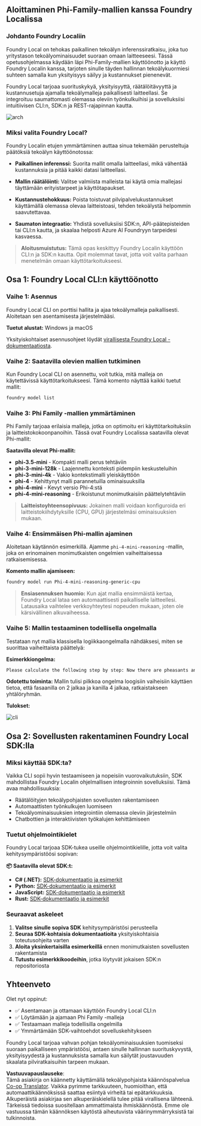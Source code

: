 <!--
CO_OP_TRANSLATOR_METADATA:
{
  "original_hash": "52973a5680a65a810aa80b7036afd31f",
  "translation_date": "2025-07-09T19:55:07+00:00",
  "source_file": "md/01.Introduction/02/07.FoundryLocal.md",
  "language_code": "fi"
}
-->
## Aloittaminen Phi-Family-mallien kanssa Foundry Localissa

### Johdanto Foundry Localiin

Foundry Local on tehokas paikallinen tekoälyn inferenssiratkaisu, joka tuo yritystason tekoälyominaisuudet suoraan omaan laitteeseesi. Tässä opetusohjelmassa käydään läpi Phi-Family-mallien käyttöönotto ja käyttö Foundry Localin kanssa, tarjoten sinulle täyden hallinnan tekoälykuormiesi suhteen samalla kun yksityisyys säilyy ja kustannukset pienenevät.

Foundry Local tarjoaa suorituskykyä, yksityisyyttä, räätälöitävyyttä ja kustannusetuja ajamalla tekoälymalleja paikallisesti laitteellasi. Se integroituu saumattomasti olemassa oleviin työnkulkuihisi ja sovelluksiisi intuitiivisen CLI:n, SDK:n ja REST-rajapinnan kautta.


![arch](../../../../../imgs/01/02/07/foundry-local-arch.png)

### Miksi valita Foundry Local?

Foundry Localin etujen ymmärtäminen auttaa sinua tekemään perusteltuja päätöksiä tekoälyn käyttöönotossa:

- **Paikallinen inferenssi:** Suorita mallit omalla laitteellasi, mikä vähentää kustannuksia ja pitää kaikki datasi laitteellasi.

- **Mallin räätälöinti:** Valitse valmiista malleista tai käytä omia mallejasi täyttämään erityistarpeet ja käyttötapaukset.

- **Kustannustehokkuus:** Poista toistuvat pilvipalvelukustannukset käyttämällä olemassa olevaa laitteistoasi, tehden tekoälystä helpommin saavutettavaa.

- **Saumaton integraatio:** Yhdistä sovelluksiisi SDK:n, API-päätepisteiden tai CLI:n kautta, ja skaalaa helposti Azure AI Foundryyn tarpeidesi kasvaessa.

> **Aloitusmuistutus:** Tämä opas keskittyy Foundry Localin käyttöön CLI:n ja SDK:n kautta. Opit molemmat tavat, jotta voit valita parhaan menetelmän omaan käyttötarkoitukseesi.

## Osa 1: Foundry Local CLI:n käyttöönotto

### Vaihe 1: Asennus

Foundry Local CLI on porttisi hallita ja ajaa tekoälymalleja paikallisesti. Aloitetaan sen asentamisesta järjestelmääsi.

**Tuetut alustat:** Windows ja macOS

Yksityiskohtaiset asennusohjeet löydät [virallisesta Foundry Local -dokumentaatiosta](https://github.com/microsoft/Foundry-Local/blob/main/README.md).

### Vaihe 2: Saatavilla olevien mallien tutkiminen

Kun Foundry Local CLI on asennettu, voit tutkia, mitä malleja on käytettävissä käyttötarkoitukseesi. Tämä komento näyttää kaikki tuetut mallit:


```bash
foundry model list
```

### Vaihe 3: Phi Family -mallien ymmärtäminen

Phi Family tarjoaa erilaisia malleja, jotka on optimoitu eri käyttötarkoituksiin ja laitteistokokoonpanoihin. Tässä ovat Foundry Localissa saatavilla olevat Phi-mallit:

**Saatavilla olevat Phi-mallit:** 

- **phi-3.5-mini** - Kompakti malli perus tehtäviin
- **phi-3-mini-128k** - Laajennettu konteksti pidempiin keskusteluihin
- **phi-3-mini-4k** - Vakio kontekstimalli yleiskäyttöön
- **phi-4** - Kehittynyt malli parannetuilla ominaisuuksilla
- **phi-4-mini** - Kevyt versio Phi-4:stä
- **phi-4-mini-reasoning** - Erikoistunut monimutkaisiin päättelytehtäviin

> **Laitteistoyhteensopivuus:** Jokainen malli voidaan konfiguroida eri laitteistokiihdytyksille (CPU, GPU) järjestelmäsi ominaisuuksien mukaan.

### Vaihe 4: Ensimmäisen Phi-mallin ajaminen

Aloitetaan käytännön esimerkillä. Ajamme `phi-4-mini-reasoning` -mallin, joka on erinomainen monimutkaisten ongelmien vaiheittaisessa ratkaisemisessa.


**Komento mallin ajamiseen:**

```bash
foundry model run Phi-4-mini-reasoning-generic-cpu
```

> **Ensiasennuksen huomio:** Kun ajat mallia ensimmäistä kertaa, Foundry Local lataa sen automaattisesti paikalliselle laitteellesi. Latausaika vaihtelee verkkoyhteytesi nopeuden mukaan, joten ole kärsivällinen alkuvaiheessa.

### Vaihe 5: Mallin testaaminen todellisella ongelmalla

Testataan nyt mallia klassisella logiikkaongelmalla nähdäksesi, miten se suorittaa vaiheittaista päättelyä:

**Esimerkkiongelma:**

```txt
Please calculate the following step by step: Now there are pheasants and rabbits in the same cage, there are thirty-five heads on top and ninety-four legs on the bottom, how many pheasants and rabbits are there?
```

**Odotettu toiminta:** Mallin tulisi pilkkoa ongelma loogisiin vaiheisiin käyttäen tietoa, että fasaanilla on 2 jalkaa ja kanilla 4 jalkaa, ratkaistakseen yhtälöryhmän.

**Tulokset:**

![cli](../../../../../imgs/01/02/07/cli.png)

## Osa 2: Sovellusten rakentaminen Foundry Local SDK:lla

### Miksi käyttää SDK:ta?

Vaikka CLI sopii hyvin testaamiseen ja nopeisiin vuorovaikutuksiin, SDK mahdollistaa Foundry Localin ohjelmallisen integroinnin sovelluksiisi. Tämä avaa mahdollisuuksia:

- Räätälöityjen tekoälypohjaisten sovellusten rakentamiseen
- Automaattisten työnkulkujen luomiseen
- Tekoälyominaisuuksien integrointiin olemassa oleviin järjestelmiin
- Chatbottien ja interaktiivisten työkalujen kehittämiseen

### Tuetut ohjelmointikielet

Foundry Local tarjoaa SDK-tukea useille ohjelmointikielille, jotta voit valita kehitysympäristöösi sopivan:

**📦 Saatavilla olevat SDK:t:**

- **C# (.NET):** [SDK-dokumentaatio ja esimerkit](https://github.com/microsoft/Foundry-Local/tree/main/sdk/cs)
- **Python:** [SDK-dokumentaatio ja esimerkit](https://github.com/microsoft/Foundry-Local/tree/main/sdk/python)
- **JavaScript:** [SDK-dokumentaatio ja esimerkit](https://github.com/microsoft/Foundry-Local/tree/main/sdk/js)
- **Rust:** [SDK-dokumentaatio ja esimerkit](https://github.com/microsoft/Foundry-Local/tree/main/sdk/rust)

### Seuraavat askeleet

1. **Valitse sinulle sopiva SDK** kehitysympäristösi perusteella
2. **Seuraa SDK-kohtaisia dokumentaatioita** yksityiskohtaisia toteutusohjeita varten
3. **Aloita yksinkertaisilla esimerkeillä** ennen monimutkaisten sovellusten rakentamista
4. **Tutustu esimerkkikoodeihin**, jotka löytyvät jokaisen SDK:n repositoriosta

## Yhteenveto

Olet nyt oppinut:
- ✅ Asentamaan ja ottamaan käyttöön Foundry Local CLI:n
- ✅ Löytämään ja ajamaan Phi Family -malleja
- ✅ Testaamaan malleja todellisilla ongelmilla
- ✅ Ymmärtämään SDK-vaihtoehdot sovelluskehitykseen

Foundry Local tarjoaa vahvan pohjan tekoälyominaisuuksien tuomiseksi suoraan paikalliseen ympäristöösi, antaen sinulle hallinnan suorituskyvystä, yksityisyydestä ja kustannuksista samalla kun säilytät joustavuuden skaalata pilviratkaisuihin tarpeen mukaan.

**Vastuuvapauslauseke**:  
Tämä asiakirja on käännetty käyttämällä tekoälypohjaista käännöspalvelua [Co-op Translator](https://github.com/Azure/co-op-translator). Vaikka pyrimme tarkkuuteen, huomioithan, että automaattikäännöksissä saattaa esiintyä virheitä tai epätarkkuuksia. Alkuperäistä asiakirjaa sen alkuperäiskielellä tulee pitää virallisena lähteenä. Tärkeissä tiedoissa suositellaan ammattimaista ihmiskäännöstä. Emme ole vastuussa tämän käännöksen käytöstä aiheutuvista väärinymmärryksistä tai tulkinnoista.